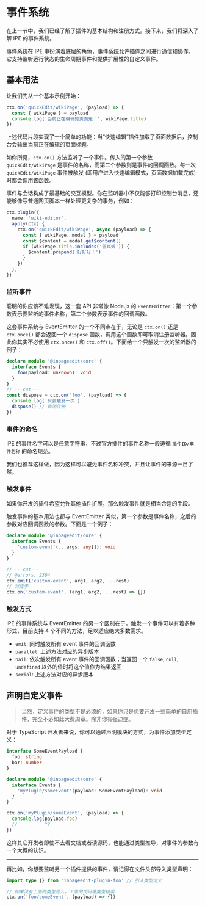 # 事件系统

在上一节中，我们已经了解了插件的基本结构和注册方式。接下来，我们将深入了解 IPE 的事件系统。

事件系统在 IPE 中扮演着底层的角色，事件系统允许插件之间进行通信和协作。它支持监听运行状态的生命周期事件和提供扩展性的自定义事件。

## 基本用法

让我们先从一个基本示例开始：

```ts twoslash
ctx.on('quickEdit/wikiPage', (payload) => {
  const { wikiPage } = payload
  console.log('当前正在编辑的页面是：', wikiPage.title)
})
```

上述代码片段实现了一个简单的功能：当“快速编辑”插件加载了页面数据后，控制台会输出当前正在编辑的页面标题。

如你所见，`ctx.on()` 方法监听了一个事件。传入的第一个参数 `quickEdit/wikiPage` 是事件的名称，而第二个参数则是事件的回调函数。每一次 `quickEdit/wikiPage` 事件被触发 (即用户进入快速编辑模式，页面数据加载完成) 时都会调用该函数。

事件与会话构成了最基础的交互模型。你在监听器中不仅能够打印控制台消息，还能够像写普通网页脚本一样处理更复杂的事务，例如：

```ts
ctx.plugin({
  name: 'wiki-editor',
  apply(ctx) {
    ctx.on('quickEdit/wikiPage', async (payload) => {
      const { wikiPage, modal } = payload
      const $content = modal.get$content()
      if (wikiPage.title.includes('兽耳娘')) {
        $content.prepend('好好好！')
      }
    })
  },
})
```

### 监听事件

聪明的你应该不难发现，这一套 API 非常像 Node.js 的 `EventEmitter`：第一个参数表示要监听的事件名称，第二个参数表示事件的回调函数。

这套事件系统与 EventEmitter 的一个不同点在于，无论是 `ctx.on()` 还是 `ctx.once()` 都会返回一个 `dispose` 函数，调用这个函数即可取消注册监听器。因此你其实不必使用 `ctx.once()` 和 `ctx.off()`。下面给一个只触发一次的监听器的例子：

```ts twoslash
declare module '@inpageedit/core' {
  interface Events {
    foo(payload: unknown): void
  }
}
// ---cut---
const dispose = ctx.on('foo', (payload) => {
  console.log('只会触发一次')
  dispose() // 取消注册
})
```

### 事件的命名

IPE 的事件名字可以是任意字符串，不过官方插件的事件名称一般遵循 `插件ID/事件名称` 的命名规范。

我们也推荐这样做，因为这样可以避免事件名称冲突，并且让事件的来源一目了然。

### 触发事件

如果你开发的插件希望允许其他插件扩展，那么触发事件就是相当合适的手段。

触发事件的基本用法也都与 EventEmitter 类似，第一个参数是事件名称，之后的参数对应回调函数的参数。下面是一个例子：

```ts twoslash
declare module '@inpageedit/core' {
  interface Events {
    'custom-event'(...args: any[]): void
  }
}

// ---cut---
// @errors: 2304
ctx.emit('custom-event', arg1, arg2, ...rest)
// 对应于
ctx.on('custom-event', (arg1, arg2, ...rest) => {})
```

### 触发方式

IPE 的事件系统与 EventEmitter 的另一个区别在于，触发一个事件可以有着多种形式，目前支持 4 个不同的方法，足以适应绝大多数需求。

- `emit`: 同时触发所有 event 事件的回调函数
- `parallel`: 上述方法对应的异步版本
- `bail`: 依次触发所有 event 事件的回调函数；当返回一个 `false`, `null`, `undefined` 以外的值时将这个值作为结果返回
- `serial`: 上述方法对应的异步版本

## 声明自定义事件

> 当然，定义事件的类型不是必须的，如果你只是想要开发一些简单的自用插件，完全不必如此大费周章。除非你有强迫症。

对于 TypeScript 开发者来说，你可以通过声明模块的方式，为事件添加类型定义：

```ts twoslash
interface SomeEventPayload {
  foo: string
  bar: number
}

declare module '@inpageedit/core' {
  interface Events {
    'myPlugin/someEvent'(payload: SomeEventPayload): void
  }
}

ctx.on('myPlugin/someEvent', (payload) => {
  console.log(payload.foo)
  //          ^?
})
```

这样其它开发者即使不去看文档或者读源码，也能通过类型推导，对事件的参数有一个大概的认识。

---

再比如，你想要监听另一个插件提供的事件，请记得在文件头部导入类型声明：

```ts
import type {} from 'inpageedit-plugin-foo' // 引入类型定义

// 如果没有上面的类型导入，下面的代码爆类型错误
ctx.on('foo/someEvent', (payload) => {})
```
